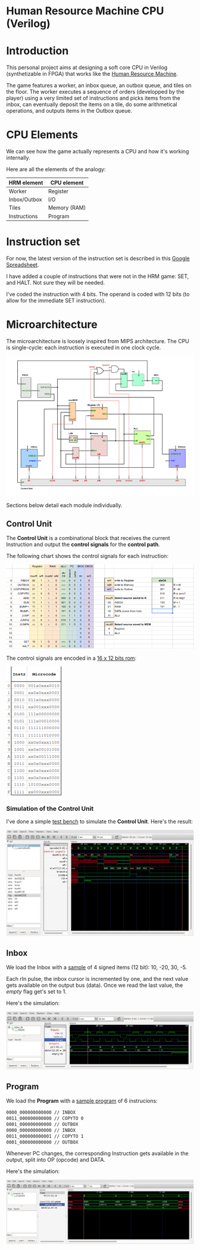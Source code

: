 # Human Resource Machine CPU (Verilog)

# Introduction

This personal project aims at designing a soft core CPU in Verilog (synthetizable in FPGA) that works like the [Human Resource Machine](https://tomorrowcorporation.com/humanresourcemachine).

The game features a worker, an inbox queue, an outbox queue, and tiles on the floor. The worker executes a sequence of orders (developped by the player) using a very limited set of instructions and picks items from the inbox, can eventually deposit the items on a tile, do some arithmetical operations, and outputs items in the Outbox queue.

# CPU Elements

We can see how the game actually represents a CPU and how it's working internally.

Here are all the elements of the analogy:

| HRM  element | CPU element  |
| ------------ | ------------ |
| Worker       | Register     |
| Inbox/Outbox | I/O          |
| Tiles        | Memory (RAM) |
| Instructions | Program      |

# Instruction set

For now, the latest version of the instruction set is described in this [Google Spreadsheet](https://docs.google.com/spreadsheets/d/1WEB_RK878GqC6Xb1BZOdD-QtXDiJCOBEF22lt2ebCDg/edit?usp=sharing).

I have added a couple of instructions that were not in the HRM game: SET, and HALT. Not sure they will be needed.

I've coded the instruction with 4 bits. The operand is coded with 12 bits (to allow for the immediate SET instruction).

# Microarchitecture

The microarchitecture is loosely inspired from MIPS architecture. The CPU is single-cycle: each instruction is executed in one clock cycle.

![](assets/HRM-CPU-controlPath.png)

Sections below detail each module individually.

## Control Unit

The **Control Unit** is a combinational block that receives the current Instruction and output the **control signals** for the **control path**.

The following chart shows the control signals for each instruction:

![](assets/control-signals.png)

The control signals are encoded in a [16 x 12 bits rom](controlUnit.rom):

![](assets/controlUnit-rom.png)

### Simulation of the Control Unit

I've done a simple [test bench](controlUnit_tb.v) to simulate the **Control Unit**. Here's the result:

![](assets/controlUnit_tb.png)

## Inbox

We load the Inbox with a [sample](inbox.rom) of 4 signed items (12 bit): 10, -20, 30, -5.

Each rIn pulse, the inbox cursor is incremented by one, and the next value gets available on the output bus (data). Once we read the last value, the *empty* flag get's set to 1.

Here's the simulation:

![](assets/inbox_tb.png)

## Program

We load the **Program** with a [sample program](program.rom) of 6 instrucions:

    0000_000000000000 // INBOX
    0011_000000000000 // COPYTO 0
    0001_000000000000 // OUTBOX
    0000_000000000000 // INBOX
    0011_000000000001 // COPYTO 1
    0001_000000000000 // OUTBOX

Whenever PC changes, the corresponding Instruction gets available in the output, split into OP (opcode) and DATA.

Here's the simulation:

![](assets/program_tb.png)